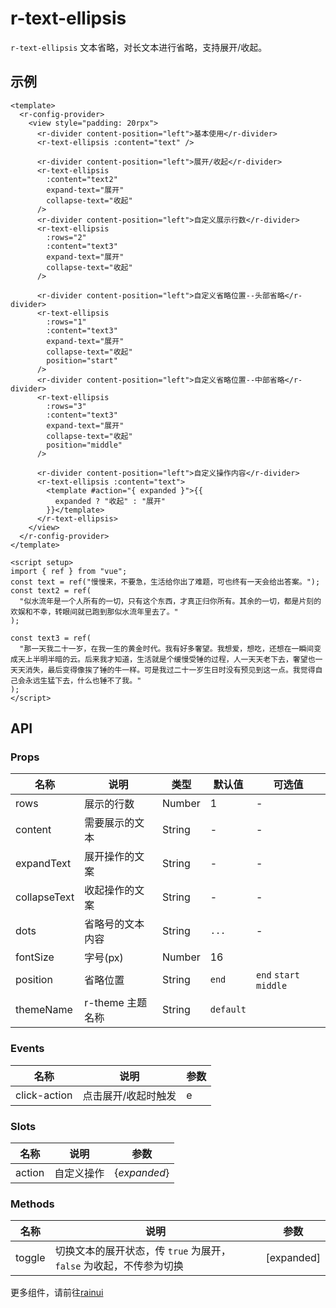 <script setup>
  import {pathName} from '../components/hooks/usePath'
  pathName.value = 'pages/example/text-ellipsis/text-ellipsis'
 </script>

# r-text-ellipsis

`r-text-ellipsis` 文本省略，对长文本进行省略，支持展开/收起。

## 示例

```vue
<template>
  <r-config-provider>
    <view style="padding: 20rpx">
      <r-divider content-position="left">基本使用</r-divider>
      <r-text-ellipsis :content="text" />

      <r-divider content-position="left">展开/收起</r-divider>
      <r-text-ellipsis
        :content="text2"
        expand-text="展开"
        collapse-text="收起"
      />
      <r-divider content-position="left">自定义展示行数</r-divider>
      <r-text-ellipsis
        :rows="2"
        :content="text3"
        expand-text="展开"
        collapse-text="收起"
      />

      <r-divider content-position="left">自定义省略位置--头部省略</r-divider>
      <r-text-ellipsis
        :rows="1"
        :content="text3"
        expand-text="展开"
        collapse-text="收起"
        position="start"
      />
      <r-divider content-position="left">自定义省略位置--中部省略</r-divider>
      <r-text-ellipsis
        :rows="3"
        :content="text3"
        expand-text="展开"
        collapse-text="收起"
        position="middle"
      />

      <r-divider content-position="left">自定义操作内容</r-divider>
      <r-text-ellipsis :content="text">
        <template #action="{ expanded }">{{
          expanded ? "收起" : "展开"
        }}</template>
      </r-text-ellipsis>
    </view>
  </r-config-provider>
</template>

<script setup>
import { ref } from "vue";
const text = ref("慢慢来，不要急，生活给你出了难题，可也终有一天会给出答案。");
const text2 = ref(
  "似水流年是一个人所有的一切，只有这个东西，才真正归你所有。其余的一切，都是片刻的欢娱和不幸，转眼间就已跑到那似水流年里去了。"
);

const text3 = ref(
  "那一天我二十一岁，在我一生的黄金时代。我有好多奢望。我想爱，想吃，还想在一瞬间变成天上半明半暗的云。后来我才知道，生活就是个缓慢受锤的过程，人一天天老下去，奢望也一天天消失，最后变得像挨了锤的牛一样。可是我过二十一岁生日时没有预见到这一点。我觉得自己会永远生猛下去，什么也锤不了我。"
);
</script>
```

## API

### Props

| 名称         | 说明             | 类型   | 默认值    | 可选值                 |
| ------------ | ---------------- | ------ | --------- | ---------------------- |
| rows         | 展示的行数       | Number | 1         | -                      |
| content      | 需要展示的文本   | String | -         | -                      |
| expandText   | 展开操作的文案   | String | -         | -                      |
| collapseText | 收起操作的文案   | String | -         | -                      |
| dots         | 省略号的文本内容 | String | `...`     | -                      |
| fontSize     | 字号(px)         | Number | 16        |                        |
| position     | 省略位置         | String | `end`     | `end` `start` `middle` |
| themeName    | r-theme 主题名称 | String | `default` |                        |

### Events

| 名称         | 说明                | 参数 |
| ------------ | ------------------- | ---- |
| click-action | 点击展开/收起时触发 | e    |

### Slots

| 名称   | 说明       | 参数         |
| ------ | ---------- | ------------ |
| action | 自定义操作 | {_expanded_} |

### Methods

| 名称   | 说明                                                               | 参数       |
| ------ | ------------------------------------------------------------------ | ---------- |
| toggle | 切换文本的展开状态，传 `true` 为展开，`false` 为收起，不传参为切换 | [expanded] |

更多组件，请前往[rainui](https://ext.dcloud.net.cn/plugin?id=19701)
